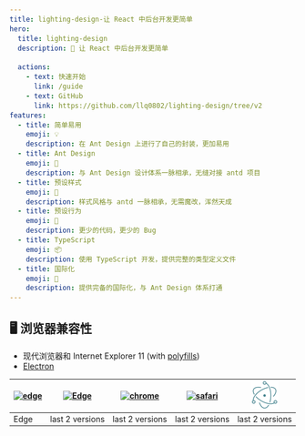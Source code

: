 ```yaml
---
title: lighting-design-让 React 中后台开发更简单
hero:
  title: lighting-design
  description: 🍙 让 React 中后台开发更简单

  actions:
    - text: 快速开始
      link: /guide
    - text: GitHub
      link: https://github.com/llq0802/lighting-design/tree/v2
features:
  - title: 简单易用
    emoji: 💡
    description: 在 Ant Design 上进行了自己的封装，更加易用
  - title: Ant Design
    emoji: 💎
    description: 与 Ant Design 设计体系一脉相承，无缝对接 antd 项目
  - title: 预设样式
    emoji: 🌈
    description: 样式风格与 antd 一脉相承，无需魔改，浑然天成
  - title: 预设行为
    emoji: 🚀
    description: 更少的代码，更少的 Bug
  - title: TypeScript
    emoji: 📦
    description: 使用 TypeScript 开发，提供完整的类型定义文件
  - title: 国际化
    emoji: 🚥
    description: 提供完备的国际化，与 Ant Design 体系打通
---
```


## 🖥 浏览器兼容性

- 现代浏览器和 Internet Explorer 11 (with [polyfills](https://stackoverflow.com/questions/57020976/polyfills-in-2019-for-ie11))
- [Electron](https://www.electronjs.org/)

| [![edge](https://raw.githubusercontent.com/alrra/browser-logos/master/src/edge/edge_48x48.png)](http://godban.github.io/browsers-support-badges/) | [![Edge](https://raw.githubusercontent.com/alrra/browser-logos/master/src/firefox/firefox_48x48.png)](http://godban.github.io/browsers-support-badges/) | [![chrome](https://raw.githubusercontent.com/alrra/browser-logos/master/src/chrome/chrome_48x48.png)](http://godban.github.io/browsers-support-badges/) | [![safari](https://raw.githubusercontent.com/alrra/browser-logos/master/src/safari/safari_48x48.png)](http://godban.github.io/browsers-support-badges/) | [![electron_48x48](https://raw.githubusercontent.com/alrra/browser-logos/master/src/electron/electron_48x48.png)](http://godban.github.io/browsers-support-badges/) |
| ------------------------------------------------------------------------------------------------------------------------------------------------- | ------------------------------------------------------------------------------------------------------------------------------------------------------- | ------------------------------------------------------------------------------------------------------------------------------------------------------- | ------------------------------------------------------------------------------------------------------------------------------------------------------- | ------------------------------------------------------------------------------------------------------------------------------------------------------------------- |
| Edge                                                                                                                                              | last 2 versions                                                                                                                                         | last 2 versions                                                                                                                                         | last 2 versions                                                                                                                                         | last 2 versions                                                                                                                                                     |
